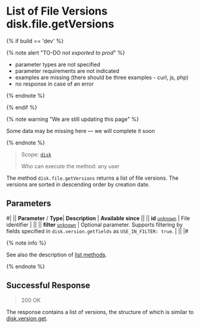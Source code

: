 # List of File Versions disk.file.getVersions

{% if build == 'dev' %}

{% note alert "TO-DO _not exported to prod_" %}

- parameter types are not specified
- parameter requirements are not indicated
- examples are missing (there should be three examples - curl, js, php)
- no response in case of an error

{% endnote %}

{% endif %}

{% note warning "We are still updating this page" %}

Some data may be missing here — we will complete it soon

{% endnote %}

> Scope: [`disk`](../../scopes/permissions.md)
>
> Who can execute the method: any user

The method `disk.file.getVersions` returns a list of file versions. The versions are sorted in descending order by creation date.

## Parameters

#|
||  **Parameter** / **Type**| **Description** | **Available since** ||
|| **id**
[`unknown`](../../data-types.md) | File identifier | ||
|| **filter**
[`unknown`](../../data-types.md) | Optional parameter. Supports filtering by fields specified in `disk.version.getfields` as `USE_IN_FILTER: true`. | ||
|#

{% note info %}

See also the description of [list methods](../../../settings/how-to-call-rest-api/list-methods-pecularities.md).

{% endnote %}

## Successful Response

> 200 OK

The response contains a list of versions, the structure of which is similar to [disk.version.get](../version/disk-version-get.md).